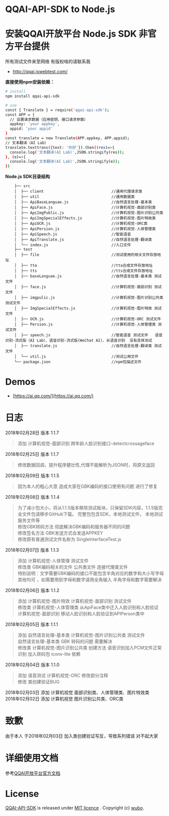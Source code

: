 # QQAI-API-SDK to Node.js 

# 安装QQAI开放平台 Node.js SDK 非官方平台提供  
所有测试文件来至网络 有版权啥的请联系我
* http://qqai.jswebtest.com/

**直接使用npm安装依赖：**
```sh
# install
npm install qqai-api-sdk

# use
const { Translate } = require('qqai-api-sdk');
const APP = {
  // 设置请求数据（应用密钥、接口请求参数）
  appkey: 'your appkey',
  appid: 'your appid'
}
const translate = new Translate(APP.appkey, APP.appid);
// 文本翻译（AI Lab）
translate.texttrans({text: '你好'}).then((res)=>{
  console.log('文本翻译(AI Lab)',JSON.stringify(res));
}, (e)=>{
  console.log('文本翻译(AI Lab)',JSON.stringify(e));
})
```

**Node.js SDK目录结构**

        ├── src
        │  ├── client                              //通用代理请求类
        │  ├── util                                //通用数据类
        │  ├── ApiBaseLanguae.js                   //自然语言处理-基本类       
        │  ├── ApiFace.js                          //计算机视觉-面部识别类     
        │  ├── ApiImgPublic.js                     //计算机视觉-图片识别公共类  
        │  ├── ApiImgSpecialEffects.js             //计算机视觉-图片特效类   
        │  ├── ApiOCR.js                           //计算机视觉-ORC类    
        │  ├── ApiPersion.js                       //计算机视觉-人体管理类   
        │  ├── ApiSpeech.js                        //智能语音 
        │  ├── ApiTranslate.js                     //自然语言处理-翻译类  
        │  └── index.js                            //入口文件
        ├── test                         
        │  ├── file                                //测试使用的相关文件存放地址
        │  ├── tta                                 //tta合成文件存放地址
        │  ├── tts                                 //tts合成文件存放地址
        │  ├── baseLanguae.js                      //自然语言处理-基本类 测试文件    
        │  ├── face.js                             //计算机视觉-面部识别 测试文件  
        │  ├── imgpulic.js                         //计算机视觉-图片识别公共类 测试文件 
        │  ├── ImgSpecialEffects.js                //计算机视觉-图片特效 测试文件   
        │  ├── OCR.js                              //计算机视觉-ORC 测试文件
        │  ├── Persion.js                          //计算机视觉-人体管理类 测试文件  
        │  ├── speech.js                           //智能语音 测试文件   语音识别-流式版（AI Lab）、语音识别-流式版(WeChat AI)、长语音识别  没有具体测试 
        │  ├── translate.js                        //自然语言处理-翻译类 测试文件            
        │  └── util.js                             //测试公用文件
        └── package.json                           //npm包描述文件
# Demos

* [https://ai.qq.com/](https://ai.qq.com/)

# 日志  
2018年02月28日 版本 1.1.7   
>添加 计算机视觉-面部识别 跨年龄人脸识别接口-detectcrossageface

2018年02月25日  版本 1.1.7  
>修改数据回调，提升程序健壮性,代理不能解析为JSON时，将原文返回

2018年02月09日   版本 1.1.5
> 因为本人的粗心大意 造成大家在GBK编码的接口使用有问题  进行了修复   

2018年02月08日   版本 1.1.4   
> 为了减小包大小，将从1.1.5版本移除测试板块，只保留SDK内容，1.1.5版完全文件包请移步GitHub下载。 完整包包含SDK，本地测试文件， 本地测试服务文件等     
> 修改GBK转码方法 彻底解决GBK编码和服务器不同的问题    
> 修改签名方法 GBK发送方式会发送APPKEY     
> 修改原有普通测试文件名称为 SingleInterfaceTest.js     


2018年02月07日   版本 1.1.3   
> 添加 计算机视觉-人体管理 测试文件   
> 修改类 GBK编码相关的文件 公共类文件  连接代理类文件   
> 特别说明：文字需要GBK编码的接口不能包含半角对应的数字和大小写字母 其他均可  ，如需要用到字母和数字请用全角输入  半角字母和数字需要解决


2018年02月06日   版本 1.1.2   
> 添加 计算机视觉-图片特效 计算机视觉-面部识别 测试文件   
> 修改类 计算机视觉-人体管理类 从ApiFace类中迁入人脸识别和人脸验证        
   计算机视觉-面部识别   移动人脸识别和人脸验证到APIPerson类中   


2018年02月05日   版本 1.1.1   
> 添加 自然语言处理-基本类 计算机视觉-图片识别公共类 测试文件   
> 自然语言处理-基本类 GBK 转码的问题 需要解决   
> 修改类 计算机视觉-图片识别公共类 创建方法
> 语音识别加入PCM文件正常识别
> 加入转码包 iconv-lite 依赖      
 

2018年02月04日   版本 1.1.0   
> 添加 语音测试 计算机视觉-ORC  修改部分注释   
> 修改 类创建验证BUG    

2018年02月03日  添加 计算机视觉 面部识别类、人体管理类、图片特效类  
2018年02月02日  添加 计算机视觉 图片识别公共类、ORC类

# 致歉
由于本人 于2018年02月03日 加入类创建验证写反，导致系列错误 对不起大家

# 详细使用文档

参考[QQAI开放平台官方文档](https://ai.qq.com/doc/index.shtml)

# License

[QQAI-API-SDK](https://github.com/w89612b/qqai-api-sdk) is released under [MIT licence](https://www.webrtc-experiment.com/licence/) . Copyright (c) [wubo](http://www.jswebtest.com/).
